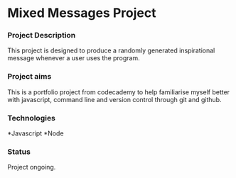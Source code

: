 # Mixed Messages Project

### Project Description

This project is designed to produce a randomly generated inspirational message whenever a user uses the program.

### Project aims

This is a portfolio project from codecademy to help familiarise myself better with javascript, command line and version control through git and github.

### Technologies

*Javascript
*Node

### Status

Project ongoing.